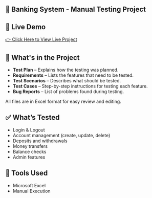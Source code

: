 ## 🏦 Banking System - Manual Testing Project



## 🔗 Live Demo
<a href="http://demo.guru99.com/V4/">👉 Click Here to View Live Project</a>

## 📁 What's in the Project

- **Test Plan** – Explains how the testing was planned.  
- **Requirements** – Lists the features that need to be tested.
- **Test Scenarios** – Describes what should be tested.  
- **Test Cases** – Step-by-step instructions for testing each feature.  
- **Bug Reports** – List of problems found during testing.

All files are in Excel format for easy review and editing.

## ✅ What’s Tested

- Login & Logout  
- Account management (create, update, delete)  
- Deposits and withdrawals  
- Money transfers  
- Balance checks  
- Admin features  

## 🧰 Tools Used

- Microsoft Excel  
- Manual Execution
